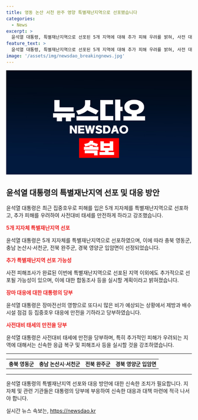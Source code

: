 ```yaml
---
title: 영동 논산 서천 완주 영양 특별재난지역으로 선포됐습니다
categories:
  - News
excerpt: >
  윤석열 대통령, 특별재난지역으로 선포된 5개 지역에 대해 추가 피해 우려를 밝혀, 사전 대비 태세를 만전히 하라고 당부. 장마로 인한 피해를 우려하여 추가적인 특별재난지역 선포를 준비 중이며, 이에 대비해 제방과 배수시설을 점검하고 집중호우 대응에 만전을 기하라고 강조.
feature_text: >
  윤석열 대통령, 특별재난지역으로 선포된 5개 지역에 대해 추가 피해 우려를 밝혀, 사전 대비 태세를 만전히 하라고 당부. 장마로 인한 피해를 우려하여 추가적인 특별재난지역 선포를 준비 중이며, 이에 대비해 제방과 배수시설을 점검하고 집중호우 대응에 만전을 기하라고 강조.
image: '/assets/img/newsdao_breakingnews.jpg'
---
```


<p><img src="/assets/img/newsdao_breakingnews.jpg" alt="ranknews 속보" /></p>

<h2 data-ke-size="size26">윤석열 대통령의 특별재난지역 선포 및 대응 방안</h2>

<p data-ke-size="size16">윤석열 대통령은 최근 집중호우로 피해를 입은 5개 지자체를 특별재난지역으로 선포하고, 추가 피해를 우려하여 사전대비 태세를 만전하게 하라고 강조했습니다.</p>

<p><b><span style="color: #ee2323;">5개 지자체 특별재난지역 선포</span></b></p>

<p data-ke-size="size16">윤석열 대통령은 5개 지자체를 특별재난지역으로 선포하였으며, 이에 따라 충북 영동군, 충남 논산시·서천군, 전북 완주군, 경북 영양군 입암면이 선정되었습니다.</p>

<p><b><span style="color: #ee2323;">추가 특별재난지역 선포 가능성</span></b></p>

<p data-ke-size="size16">사전 피해조사가 완료된 이번에 특별재난지역으로 선포된 지역 이외에도 추가적으로 선포될 가능성이 있으며, 이에 대한 합동조사 등을 실시할 계획이라고 밝혀졌습니다.</p>

<p><b><span style="color: #ee2323;">장마 대응에 대한 대통령의 당부</span></b></p>

<p data-ke-size="size16">윤석열 대통령은 장마전선의 영향으로 또다시 많은 비가 예상되는 상황에서 제방과 배수시설 점검 등 집중호우 대응에 만전을 기하라고 당부하였습니다.</p>

<p><b><span style="color: #ee2323;">사전대비 태세의 만전을 당부</span></b></p>

<p data-ke-size="size16">윤석열 대통령은 사전대비 태세에 만전을 당부하며, 특히 추가적인 피해가 우려되는 지역에 대해서는 신속한 응급 복구 및 피해조사 등을 실시할 것을 강조하였습니다.</p>

<hr>

<table>
  <tr>
    <td style="text-align: center; height: 17px;"><b>충북 영동군</b></td>
    <td style="text-align: center; height: 17px;"><b>충남 논산시·서천군</b></td>
    <td style="text-align: center; height: 17px;"><b>전북 완주군</b></td>
    <td style="text-align: center; height: 17px;"><b>경북 영양군 입암면</b></td>
  </tr>
</table>

<hr>

<p>윤석열 대통령의 특별재난지역 선포와 대응 방안에 대한 신속한 조치가 필요합니다. 지자체 및 관련 기관들은 대통령의 당부에 부응하여 신속한 대응과 대책 마련에 적극 나서야 합니다.</p>
실시간 뉴스 속보는, <a href="https://newsdao.kr" rel="dofollow">https://newsdao.kr</a>


